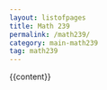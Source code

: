 ```yaml
---
layout: listofpages
title: Math 239
permalink: /math239/
category: main-math239
tag: math239
---
```


{{content}}

